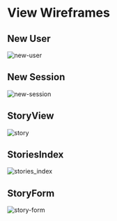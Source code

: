 # View Wireframes

## New User
![new-user]

## New Session
![new-session]

## StoryView
![story]

## StoriesIndex
![stories_index]

## StoryForm
![story-form]

[new-user]: ./wireframes/new_user.png
[new-session]: ./wireframes/new_session.png
[story]: ./wireframes/stories_view.png
[stories_index]: ./wireframes/story_index.png
[story-form]: ./wireframes/story_form.png
